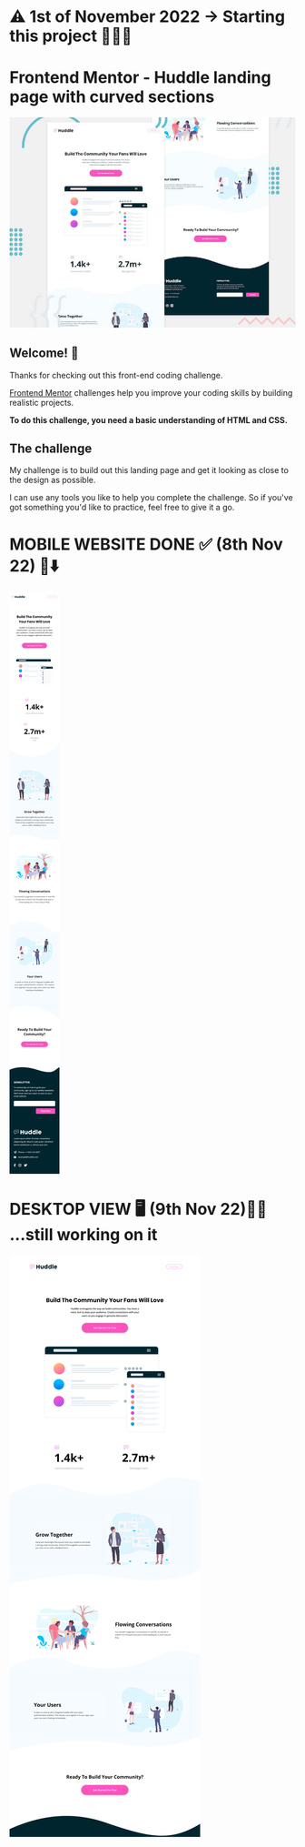 # ⚠️ 1st of November 2022 -> Starting this project 🧑‍💻📝

# Frontend Mentor - Huddle landing page with curved sections

![Header/intro section for the Huddle landing page with curved sections](./design/desktop-preview.jpg)

## Welcome! 👋

Thanks for checking out this front-end coding challenge.

[Frontend Mentor](https://www.frontendmentor.io) challenges help you improve your coding skills by building realistic projects.

**To do this challenge, you need a basic understanding of HTML and CSS.**

## The challenge

My challenge is to build out this landing page and get it looking as close to the design as possible.

I can use any tools you like to help you complete the challenge. So if you've got something you'd like to practice, feel free to give it a go.

# MOBILE WEBSITE DONE ✅ (8th Nov 22) 📱⬇️
<img src="mobile_08-11-2022.png">

# DESKTOP VIEW 🖥️ (9th Nov 22)🧑‍💻 ...still working on it
<img src="desktop_18-11-2022.png">
